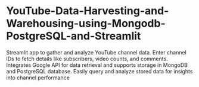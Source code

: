 # YouTube-Data-Harvesting-and-Warehousing-using-Mongodb-PostgreSQL-and-Streamlit
Streamlit app to gather and analyze YouTube channel data. Enter channel IDs to fetch details like subscribers, video counts, and comments. Integrates Google API for data retrieval and supports storage in MongoDB and PostgreSQL database. Easily query and analyze stored data for insights into channel performance
